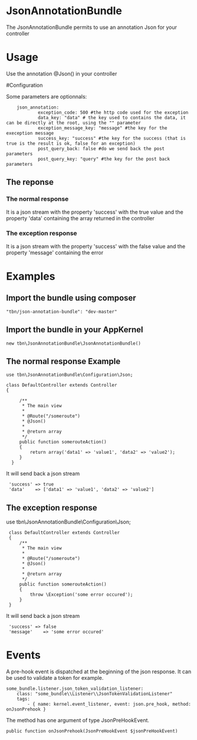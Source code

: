 JsonAnnotationBundle
=================

The JsonAnnotationBundle permits to use an annotation Json for your controller

# Usage

Use the annotation @Json() in your controller

#Configuration

Some parameters are optionnals: 

		json_annotation:
				exception_code: 500 #the http code used for the exception 
            	data_key: "data" # the key used to contains the data, it can be directly at the root, using the "" parameter
            	exception_message_key: "message" #the key for the exeception message            
            	success_key: "success" #the key for the success (that is true is the result is ok, false for an exception)
            	post_query_back: false #do we send back the post parameters
            	post_query_key: "query" #the key for the post back parameters
            


## The reponse

### The normal response
It is a json stream with the property 'success' with the true value and the property 'data' containing the array returned in the controller
### The exception response
It is a json stream with the property 'success' with the false value and the property 'message' containing the error 
# Examples
## Import the bundle using composer
    "tbn/json-annotation-bundle": "dev-master"
## Import the bundle in your AppKernel
    new tbn\JsonAnnotationBundle\JsonAnnotationBundle()
## The normal response Example

    use tbn\JsonAnnotationBundle\Configuration\Json;
 
    class DefaultController extends Controller
    {
 
         /**
          * The main view
          *
          * @Route("/someroute")
          * @Json()
          *
          * @return array
          */
         public function somerouteAction()
         { 
  	         return array('data1' => 'value1', 'data2' => 'value2');
         }
      }

It will send back a json stream

     'success' => true
     'data'    => ['data1' => 'value1', 'data2' => 'value2']

## The exception response

 use tbn\JsonAnnotationBundle\Configuration\Json;
 
     class DefaultController extends Controller
     {
         /**
          * The main view
          *
          * @Route("/someroute")
          * @Json()
          *
          * @return array
          */
         public function somerouteAction()
         { 
    	     throw \Exception('some error occured');
         }
     }

It will send back a json stream

     'success' => false
     'message'    => 'some error occured'


# Events

A pre-hook event is dispatched at the beginning of the json response. It can be used to validate a token for example.

    some_bundle.listener.json_token_validation_listener:
        class: "some_bundle\\Listener\\JsonTokenValidationListener"
        tags:
            - { name: kernel.event_listener, event: json.pre_hook, method: onJsonPrehook }

The method has one argument of type JsonPreHookEvent.

	public function onJsonPrehook(JsonPreHookEvent $jsonPreHookEvent) 